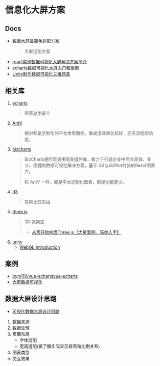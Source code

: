 # 信息化大屏方案

## Docs

- [数据大屏最简单适配方案](https://juejin.cn/post/7202598910337138748)
  > 大屏适配方案
- [react实现数据可视化大屏解决方案简介](https://zhuanlan.zhihu.com/p/627860270)
- [echarts数据可视化大屏入门和案例](https://www.bilibili.com/video/BV1f24y1x728?p=1)
- [Unity制作数据可视化三维场景](https://zhuanlan.zhihu.com/p/543948978)

## 相关库

1. [echarts](https://echarts.apache.org/zh/index.html)
   > 图表总类最全
2. [AntV](https://ant-design-charts.antgroup.com/)
   > 相对都是定制化的平台类型图标，集成度效果比较好，还有流程图功能。
3. [bizcharts](https://bizcharts.taobao.com/products/bizCharts)
   > BizCharts是阿里通用图表组件库，致力于打造企业中后台高效、专业、便捷的数据可视化解决方案，基于 G2与G2Plot封装的React图表库。
   >
   > 和 AntV 一样，都是平台定制化图表，但是功能更少。
4. [d3](https://d3js.org/)
   > 效果比较自由
5. [three.js](https://threejs.org/)
   > 3D 效果库
   >
   > - [从零开始初尝Three.js【大量案例、简单入手】](https://juejin.cn/post/6844904177345232903)
6. [unity](https://unity.cn/)
   - [WebGL Introduction](https://docs.unity3d.com/cn/2023.2/Manual/webgl-intro.html)

## 案例

- [bym110/vue-echartsvue-echarts](https://github.com/bym110/vue-echarts)
- [大屏数据可视化](https://yyhsong.github.io/iDataV/)

## 数据大屏设计思路

- [可视化数据大屏设计思路](https://developer.aliyun.com/article/1278020)

1. 数据来源
2. 数据处理
3. 页面布局
   - 字体适配
   - 宽高适配(要了解实际显示框高和比例关系)
4. 图表类型
5. 交互效果
